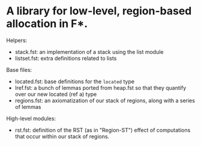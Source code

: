 A library for low-level, region-based allocation in F*.
=======================================================

Helpers:
- stack.fst: an implementation of a stack using the list module
- listset.fst: extra definitions related to lists

Base files:
- located.fst: base definitions for the `located` type
- lref.fst: a bunch of lemmas ported from heap.fst so that they quantify over
  our new located (ref a) type
- regions.fst: an axiomatization of our stack of regions, along with a series of
  lemmas

High-level modules:
- rst.fst: definition of the RST (as in "Region-ST") effect of computations that
  occur within our stack of regions.
